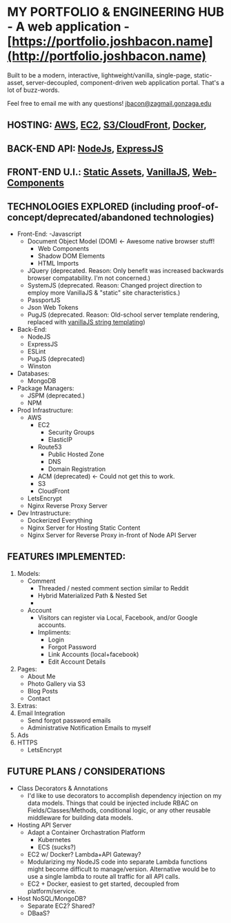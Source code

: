 # MY PORTFOLIO & ENGINEERING HUB - A web application - [https://portfolio.joshbacon.name](http://portfolio.joshbacon.name)

Built to be a modern, interactive, lightweight/vanilla, single-page, static-asset, server-decoupled, component-driven web application portal. That's a lot of buzz-words. 

Feel free to email me with any questions! jbacon@zagmail.gonzaga.edu

## HOSTING: [AWS](), [EC2](), [S3/CloudFront](), [Docker](), 
## BACK-END API: [NodeJs](https://nodejs.org/en/), [ExpressJS](https://expressjs.com/)
## FRONT-END U.I.: [Static Assets](), [VanillaJS](http://vanilla-js.com/), [Web-Components](https://www.webcomponents.org/introduction)

## TECHNOLOGIES EXPLORED (including proof-of-concept/deprecated/abandoned technologies)
- Front-End:
	-Javascript
	- Document Object Model (DOM) <- Awesome native browser stuff!
		- Web Components
		- Shadow DOM Elements
		- HTML Imports
	- JQuery (deprecated. Reason: Only benefit was increased backwards browser compatability. I'm not concerned.)
	- SystemJS (deprecated. Reason: Changed project direction to employ more VanillaJS & "static" site characteristics.)
	- PassportJS
	- Json Web Tokens
	- PugJS (deprecated. Reason: Old-school server template rendering, replaced with [vanillaJS string templating](https://developers.google.com/web/updates/2015/01/ES6-Template-Strings))
- Back-End:
	- NodeJS
	- ExpressJS
	- ESLint
	- PugJS (deprecated)
	- Winston 
- Databases:
	- MongoDB
- Package Managers:
	- JSPM (deprecated.)
	- NPM
- Prod Infrastructure:
	- AWS
		- EC2
			- Security Groups
			- ElasticIP
		- Route53
			- Public Hosted Zone
			- DNS
			- Domain Registration
		- ACM (deprecated) <- Could not get this to work.
		- S3 
		- CloudFront
	- LetsEncrypt
	- Nginx Reverse Proxy Server
- Dev Intrastructure:
	- Dockerized Everything
	- Nginx Server for Hosting Static Content
	- Nginx Server for Reverse Proxy in-front of Node API Server
	
## FEATURES IMPLEMENTED:
1. Models:
	- Comment
		- Threaded / nested comment section similar to Reddit
		- Hybrid Materialized Path & Nested Set
		- 
	- Account
		- Visitors can register via Local, Facebook, and/or Google accounts.
		- Impliments:
			- Login 
			- Forgot Password
			- Link Accounts (local+facebook)
			- Edit Account Details
2. Pages:
	- About Me
	- Photo Gallery via S3
	- Blog Posts
	- Contact
3. Extras:
4. Email Integration
	- Send forgot password emails
	- Administrative Notification Emails to myself
5. Ads
6. HTTPS
	- LetsEncrypt

## FUTURE PLANS / CONSIDERATIONS
- Class Decorators & Annotations
	- I'd like to use decorators to accomplish dependency injection on my data models.
	Things that could be injected include RBAC on Fields/Classes/Methods, conditional logic,
	or any other reusable middleware for building data models.
- Hosting API Server
	- Adapt a Container Orchastration Platform
		- Kubernetes
		- ECS (sucks?)
	- EC2 w/ Docker? Lambda+API Gateway?
	- Modularizing my NodeJS code into separate Lambda functions might become difficult to manage/version. Alternative would be to use a single lambda to route all traffic for all API calls.
	- EC2 + Docker, easiest to get started, decoupled from platform/service.
- Host NoSQL/MongoDB?
	- Separate EC2? Shared?
	- DBaaS?